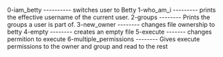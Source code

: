 0-iam_betty ----------  switches user to Betty
1-who_am_i  ---------  prints the effective username of the current user.
2-groups     -------- Prints the groups a user is part of.
3-new_owner -------- changes file ownership to betty
4-empty  --------  creates an empty file 
5-execute -------  changes permition to execute 
6-multiple_permissions -------- Gives execute permissions to the owner and group and read to the rest 
